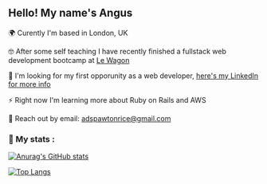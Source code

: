 ## Hello! My name's Angus

🌍 Curently I'm based in London, UK 

🤓 After some self teaching I have recently finished a fullstack web development bootcamp at [Le Wagon](https://github.com/lewagon)

👋 I'm looking for my first opporunity as a web developer, [here's my LinkedIn for more info](https://www.linkedin.com/in/angus-spawton-rice-7866762b/)

⚡ Right now I'm learning more about Ruby on Rails and AWS

📨 Reach out by email: adspawtonrice@gmail.com

### 🧩 My stats :
[![Anurag's GitHub stats](https://github-readme-stats.vercel.app/api?username=AngusDSR&theme=tokyonight)](https://github.com/AngusDSR/github-readme-stats)

[![Top Langs](https://github-readme-stats.vercel.app/api/top-langs/?username=AngusDSR&theme=tokyonight)](https://github.com/anuraghazra/github-readme-stats)
